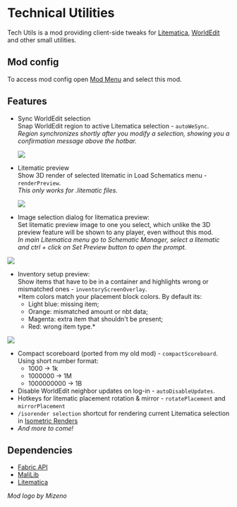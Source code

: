 # Technical Utilities

Tech Utils is a mod providing client-side tweaks for [Litematica](https://www.curseforge.com/minecraft/mc-mods/litematica), [WorldEdit](https://www.curseforge.com/minecraft/mc-mods/worldedit) and other small utilities.

## Mod config
To access mod config open [Mod Menu](https://modrinth.com/mod/modmenu) and select this mod.

## Features

- Sync WorldEdit selection  
  Snap WorldEdit region to active Litematica selection - `autoWeSync`.  
  *Region synchronizes shortly after you modify a selection, showing you a confirmation message above the hotbar.*

  ![](https://github.com/Kikugie/techutils/raw/main/files/wesync.gif)

- Litematic preview  
  Show 3D render of selected litematic in Load Schematics menu - `renderPreview`.  
  *This only works for .litematic files.*

  ![](https://github.com/Kikugie/techutils/raw/main/files/preview.gif)

- Image selection dialog for litematica preview:  
  Set litematic preview image to one you select, which unlike the 3D preview feature will be shown to any player, even without this mod.  
  *In main Litematica menu go to Schematic Manager, select a litematic and ctrl + click on Set Preview button to open the prompt.*

![](https://cdn.modrinth.com/data/hNoAJSm7/images/8f5b5683c39dba7ce47e9ca89b3ff97b7f6d53e3.png)

- Inventory setup preview:  
  Show items that have to be in a container and highlights wrong or mismatched ones - `inventoryScreenOverlay`.  
  *Item colors match your placement block colors. By default its:  
  - Light blue: missing item;  
  - Orange: mismatched amount or nbt data;  
  - Magenta: extra item that shouldn't be present;  
  - Red: wrong item type.*

![](https://cdn.modrinth.com/data/hNoAJSm7/images/02ec28f6c20a28edd638d91214bfb1967630b9d4.png)

- Compact scoreboard (ported from my old mod) - `compactScoreboard`.  
  Using short number format:
  - 1000 -> 1k
  - 1000000 -> 1M
  - 1000000000 -> 1B
- Disable WorldEdit neighbor updates on log-in - `autoDisableUpdates`.
- Hotkeys for litematic placement rotation & mirror - `rotatePlacement` and `mirrorPlacement`
- `/isorender selection` shortcut for rendering current Litematica selection in [Isometric Renders](https://modrinth.com/mod/isometric-renders)
- *And more to come!*

## Dependencies

- [Fabric API](https://modrinth.com/mod/fabric-api)
- [MaliLib](https://www.curseforge.com/minecraft/mc-mods/malilib)
- [Litematica](https://www.curseforge.com/minecraft/mc-mods/litematica)

*Mod logo by Mizeno*